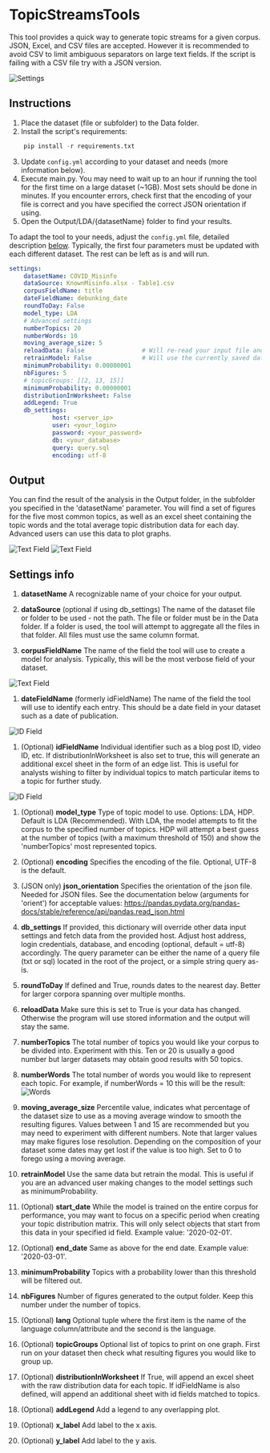 # TopicStreamsTools

This tool provides a quick way to generate topic streams for a given corpus.
JSON, Excel, and CSV files are accepted. However it is recommended to avoid CSV to limit ambiguous separators on large text fields. If the script is failing with a CSV file try with a JSON version.

![Settings](/images/topicStreamExample.png)


## Instructions

1. Place the dataset (file or subfolder) to the Data folder.
2. Install the script's requirements:
```python
    pip install -r requirements.txt
```
3. Update `config.yml` according to your dataset and needs (more information below).
4. Execute main.py. You may need to wait up to an hour if running the tool for the first time on a large dataset (~1GB). Most sets should be done in minutes. If you encounter errors, check first that the encoding of your file is correct and you have specified the correct JSON orientation if using.
5. Open the Output/LDA/{datasetName} folder to find your results.

To adapt the tool to your needs, adjust the `config.yml` file, detailed description [below](#settings-info). Typically, the first four parameters must be updated with each different dataset. The rest can be left as is and will run.

```yaml
settings:
    datasetName: COVID_Misinfo
    dataSource: KnownMisinfo.xlsx - Table1.csv
    corpusFieldName: title
    dateFieldName: debunking_date
    roundToDay: False
    model_type: LDA
    # Advanced settings
    numberTopics: 20
    numberWords: 10
    moving_average_size: 5
    reloadData: False                # Will re-read your input file and train a new model with the updated data
    retrainModel: False              # Will use the currently saved data and train a new model (useful to try different settings without processing the same corpus)
    minimumProbability: 0.00000001
    nbFigures: 5
    # topicGroups: [[2, 13, 15]]
    minimumProbability: 0.00000001
    distributionInWorksheet: False
    addLegend: True
    db_settings:
            host: <server_ip>
            user: <your_login>
            password: <your_password>
            db: <your_database>
            query: query.sql
            encoding: utf-8
```

## Output

You can find the result of the analysis in the Output folder, in the subfolder you specified in the 'datasetName' parameter.
You will find a set of figures for the five most common topics, as well as an excel sheet containing the topic words and the total average topic distribution data for each day. Advanced users can use this data to plot graphs.

![Text Field](/images/sheetTab.png)
![Text Field](/images/topicDistribution.png)

## Settings info

1. **datasetName**
A recognizable name of your choice for your output.

1. **dataSource** (optional if using db_settings)
The name of the dataset file or folder to be used - not the path. The file or folder must be in the Data folder. If a folder is used, the tool will attempt to aggregate all the files in that folder. All files must use the same column format.

1. **corpusFieldName**
The name of the field the tool will use to create a model for analysis. Typically, this will be the most verbose field of your dataset.

![Text Field](/images/textField.png)

1. **dateFieldName** (formerly idFieldName)
The name of the field the tool will use to identify each entry. This should be a date field in your dataset such as a date of publication.

![ID Field](/images/idField.png)

1. (Optional) **idFieldName**
Individual identifier such as a blog post ID, video ID, etc. If distributionInWorksheet is also set to true, this will generate an additional excel sheet in the form of an edge list. This is useful for analysts wishing to filter by individual topics to match particular items to a topic for further study.

![ID Field](/images/edgeList.png)

1. (Optional) **model_type**
Type of topic model to use. Options: LDA, HDP. Default is LDA (Recommended). With LDA, the model attempts to fit the corpus to the specified number of topics. HDP will attempt a best guess at the number of topics (with a maximum threshold of 150) and show  the 'numberTopics' most represented topics.

1. (Optional) **encoding**
Specifies the encoding of the file. Optional, UTF-8 is the default.

1. (JSON only) **json_orientation**
Specifies the orientation of the json file. Needed for JSON files. See the documentation below (arguments for 'orient') for acceptable values:
https://pandas.pydata.org/pandas-docs/stable/reference/api/pandas.read_json.html

1. **db_settings**
If provided, this dictionary will override other data input settings and fetch data from the provided host. Adjust host address, login credentials, database, and encoding (optional, default = utf-8) accordingly. The query parameter can be either the name of a query file (txt or sql) located in the root of the project, or a simple string query as-is.

1. **roundToDay**
If defined and True, rounds dates to the nearest day. Better for larger corpora spanning over multiple months.

1. **reloadData**
Make sure this is set to True is your data has changed. Otherwise the program will use stored information and the output will stay the same.

1. **numberTopics**
The total number of topics you would like your corpus to be divided into. Experiment with this. Ten or 20 is usually a good number but larger datasets may obtain good results with 50 topics.

1. **numberWords**
The total number of words you would like to represent each topic. For example, if numberWords = 10 this will be the result:
![Words](/images/wordCount.png)

1. **moving_average_size**
Percentile value, indicates what percentage of the dataset size to use as a moving average window to smooth the resulting figures. Values between 1 and 15 are recommended but you may need to experiment with different numbers. Note that larger values may make figures lose resolution. Depending on the composition of your dataset some dates may get lost if the value is too high. Set to 0 to forego using a moving average.

1. **retrainModel**
Use the same data but retrain the modal. This is useful if you are an advanced user making changes to the model settings such as minimumProbability.

1. (Optional) **start_date**
While the model is trained on the entire corpus for performance, you may want to focus on a specific period when creating your topic distribution matrix. This will only select objects that start from this data in your specified id field. Example value: '2020-02-01'.

1. (Optional) **end_date**
Same as above for the end date. Example value: '2020-03-01'.

1. **minimumProbability**
Topics with a probability lower than this threshold will be filtered out.

1. **nbFigures**
Number of figures generated to the output folder. Keep this number under the number of topics.

1. (Optional) **lang**
Optional tuple where the first item is the name of the language column/attribute and the second is the language.

1. (Optional) **topicGroups**
Optional list of topics to print on one graph. First run on your dataset then check what resulting figures you would like to group up.

1. (Optional) **distributionInWorksheet**
If True, will append an excel sheet with the raw distribution data for each topic. If idFieldName is also defined, will append an additional sheet with id fields matched to topics.

1. (Optional) **addLegend**
Add a legend to any overlapping plot.

1. (Optional) **x_label**
Add label to the x axis.

1. (Optional) **y_label**
Add label to the y axis.
